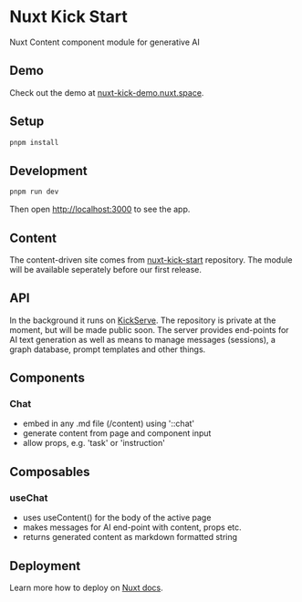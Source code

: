 # Nuxt Kick Start

Nuxt Content component module for generative AI

## Demo

Check out the demo at [nuxt-kick-demo.nuxt.space](https://nuxt-kick-demo.nuxt.space).

## Setup

```bash
pnpm install
```

## Development

```bash
pnpm run dev
```

Then open [http://localhost:3000](http://localhost:3000) to see the app.

## Content

The content-driven site comes from [nuxt-kick-start](https://github.com/deniskropp/nuxt-kick-start) repository.
The module will be available seperately before our first release.

## API

In the background it runs on [KickServe](https://github.com/deniskropp/KickServe).
The repository is private at the moment, but will be made public soon.
The server provides end-points for AI text generation as well as means to manage messages (sessions), a graph database, prompt templates and other things.

## Components

### Chat
- embed in any .md file (/content) using '::chat'
- generate content from page and component input
- allow props, e.g. 'task' or 'instruction'

## Composables

### useChat
- uses useContent() for the body of the active page
- makes messages for AI end-point with content, props etc.
- returns generated content as markdown formatted string

## Deployment

Learn more how to deploy on [Nuxt docs](https://nuxt.com/docs/getting-started/deployment).
